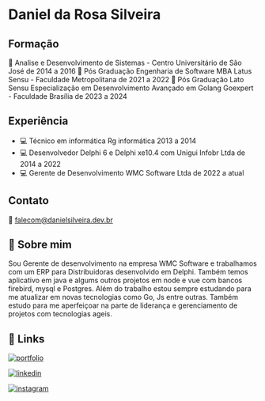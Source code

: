 # Daniel da Rosa Silveira

## Formação
  🏫 Analise e Desenvolvimento de Sistemas - Centro Universitário de São José de 2014 a 2016
  🏫 Pós Graduação Engenharia de Software MBA Latus Sensu - Faculdade Metropolitana de 2021 a 2022
  🏫 Pós Graduação Lato Sensu Especialização em Desenvolvimento Avançado em Golang Goexpert - Faculdade Brasília de 2023 a 2024

## Experiência
- 💻 Técnico em informática Rg informática 2013 a 2014
- 💻 Desenvolvedor Delphi 6 e Delphi xe10.4 com Unigui Infobr Ltda de 2014 a 2022  
- 💻 Gerente de Desenvolvimento WMC Software Ltda de 2022 a atual

## Contato
📧 falecom@danielsilveira.dev.br

## 🚀 Sobre mim
  Sou Gerente de desenvolvimento na empresa WMC Software e trabalhamos com um ERP para Distribuidoras desenvolvido em Delphi. Também temos aplicativo em java e algums outros projetos em node e vue com bancos firebird, mysql e Postgres. 
Além do trabalho estou sempre estudando para me atualizar em novas tecnologias como Go, Js entre outras. Também estudo para me aperfeiçoar na parte de liderança e gerenciamento de projetos com tecnologias ageis.

## 🔗 Links
[![portfolio](https://img.shields.io/badge/my_portfolio-000?style=for-the-badge&logo=ko-fi&logoColor=white)](https://github.com/danielsilveiradevbr/)

[![linkedin](https://img.shields.io/badge/linkedin-0A66C2?style=for-the-badge&logo=linkedin&logoColor=white)](https://www.linkedin.com/in/daniel-silveira-14026780//)

[![instagram](https://img.shields.io/badge/instagram-1DA1F2?style=for-the-badge&logo=instagram&logoColor=white)](instagram.com/daniel.r.silveira)
